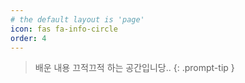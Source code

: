 ```yaml
---
# the default layout is 'page'
icon: fas fa-info-circle
order: 4
---
```


> 배운 내용 끄적끄적 하는 공간입니당..
{: .prompt-tip }

